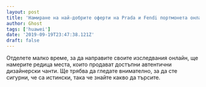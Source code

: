 ```yaml
---
layout: post
title: 'Намиране на най-добрите оферти на Prada и Fendi портмонета онлайн'
author: Ghost
tags: ['huawei']
date: '2019-09-19T23:47:38.121Z'
draft: false
---
```


Отделете малко време, за да направите своите изследвания онлайн, ще намерите редица места, които продават достъпни автентични дизайнерски чанти. Ще трябва да гледате внимателно, за да сте сигурни, че са истински, така че знайте какво да търсите.
